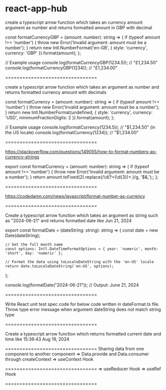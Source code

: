 # react-app-hub

create a typescript arrow function which takes an currency amount argument as number and returns formatted amount in GBP with decimal

const formatCurrencyGBP = (amount: number): string => {
if (typeof amount !== 'number') {
throw new Error('Invalid argument: amount must be a number');
}
return new Intl.NumberFormat('en-GB', { style: 'currency', currency: 'GBP' }).format(amount);
};

// Example usage
console.log(formatCurrencyGBP(1234.5)); // "£1,234.50"
console.log(formatCurrencyGBP(1234)); // "£1,234.00"

================================

create a typescript arrow function which takes an argument as number and returns formatted currency amount with decimals

const formatCurrency = (amount: number): string => {
if (typeof amount !== 'number') {
throw new Error('Invalid argument: amount must be a number');
}
return new Intl.NumberFormat(undefined, { style: 'currency', currency: 'USD', minimumFractionDigits: 2 }).format(amount);
};

// Example usage
console.log(formatCurrency(1234.5)); // "$1,234.50" (in the US locale)
console.log(formatCurrency(1234)); // "$1,234.00"

================================

https://stackoverflow.com/questions/149055/how-to-format-numbers-as-currency-strings

export const formatCurrency = (amount: number): string => {
if (typeof amount !== 'number') {
throw new Error('Invalid argument: amount must be a number');
}
return amount.toFixed(2).replace(/\d(?=(\d{3})+\.)/g, '$&,');;
};

================================

https://codedamn.com/news/javascript/format-number-as-currency

================================

Create a typescript arrow function which takes an argument as string such as "2024-06-21" and returns formatted date like Jun 21, 2024

export const formatDate = (dateString: string): string => {
const date = new Date(dateString);

    // Get the full month name
    const options: Intl.DateTimeFormatOptions = { year: 'numeric', month: 'short', day: 'numeric' };

    // Format the date using toLocaleDateString with the 'en-US' locale
    return date.toLocaleDateString('en-US', options);

};

console.log(formatDate("2024-06-21")); // Output: June 21, 2024

================================

Write React unit test spec code for below code written in dateFormat.ts file. Throw type error message when argument dateString does not match string type

================================

Create a typescript arrow function which returns formatted current date and time like 15:36:43 Aug 19, 2024

================================
Sharing data from one component to another component
=> Data.provide and Data.consumer through createContext
=> useContext Hook

================================
=> useReducer Hook
=> useRef Hook

================================
